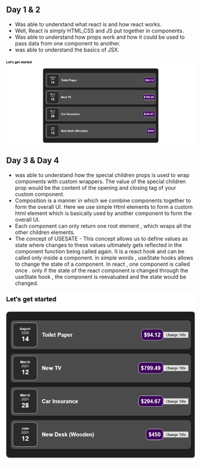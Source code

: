 ## Day 1 & 2

- Was able to understand what react is and how react works.
- Well, React is simply HTML,CSS and JS put together in components.
- Was able to understand how props work and how it could be used to pass data from one component to another.
- was able to understand the basics of JSX.

![Image - Day 1 & Day 2](./images/Day1.png)

## Day 3 & Day 4

- was able to understand how the special children props is used to wrap components with custom wrappers. The value of the special children prop would be the content of the opening and closing tag of your custom component.
- Composition is a manner in which we combine components together to form the overall UI. Here we use simple Html elements to form a custom html element which is basically used by another component to form the overall UI.
- Each component can only return one root element , which wraps all the other children elements.
- The concept of USESATE - This concept allows us to define values as state where changes to these values ultimately gets reflected in the component function being called again. It is a react hook and can be called only inside a component. in simple words , useState hooks allows to change the state of a component. In react , one component is called once . only if the state of the react component is changed through the useState hook , the component is reevaluated and the state would be changed.

![Image - Day 3 & Day 4](./images/Day4.png)